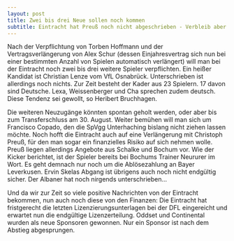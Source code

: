 ```yaml
---
layout: post
title: Zwei bis drei Neue sollen noch kommen
subtitle: Eintracht hat Preuß noch nicht abgeschrieben - Verbleib aber unwahrscheinlich
---
```


Nach der Verpflichtung von Torben Hoffmann und der Vertragsverlängerung von Alex Schur (dessen Einjahresvertrag sich nun bei einer bestimmten Anzahl von Spielen automatisch verlängert) will man bei der Eintracht noch zwei bis drei weitere Spieler verpflichten. Ein heißer Kandidat ist Christian Lenze vom VfL Osnabrück. Unterschrieben ist allerdings noch nichts. Zur Zeit besteht der Kader aus 23 Spielern. 17 davon sind Deutsche. Lexa, Weissenberger und Cha sprechen zudem deutsch. Diese Tendenz sei gewollt, so Heribert Bruchhagen.

Die weiteren Neuzugänge könnten spontan geholt werden, oder aber bis zum Transferschluss am 30. August. Weiter bemühen will man sich um Francisco Copado, den die SpVgg Unterhaching bislang nicht ziehen lassen möchte. Noch hofft die Eintracht auch auf eine Verlängerung mit Christoph Preuß, für den man sogar ein finanzielles Risiko auf sich nehmen wolle. Preuß liegen allerdings Angebote aus Schalke und Bochum vor. Wie der Kicker berichtet, ist der Spieler bereits bei Bochums Trainer Neururer im Wort. Es geht demnach nur noch um die Ablösezahlung an Bayer Leverkusen. Ervin Skelas Abgang ist übrigens auch noch nicht endgültig sicher. Der Albaner hat noch nirgends unterschrieben...

Und da wir zur Zeit so viele positive Nachrichten von der Eintracht bekommen, nun auch noch diese von den Finanzen: Die Eintracht hat fristgerecht die letzten Lizenzierungsunterlagen bei der DFL eingereicht und erwartet nun die endgültige Lizenzerteilung. Oddset und Continental wurden als neue Sponsoren gewonnen. Nur ein Sponsor ist nach dem Abstieg abgesprungen.
